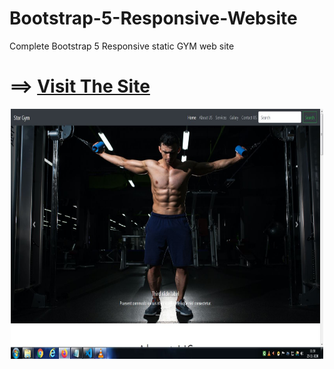 # Bootstrap-5-Responsive-Website

<p align="left">
Complete Bootstrap 5 Responsive static GYM web site 
</p>

# ==> [Visit The Site](https://gym-sites.netlify.app/)

<p align="center">

  <img src="https://github.com/aliashfak178/PICS/blob/main/PICS/gys%20p.JPG" alt="Coder JPG" width="500" height="400">
  
</p>

